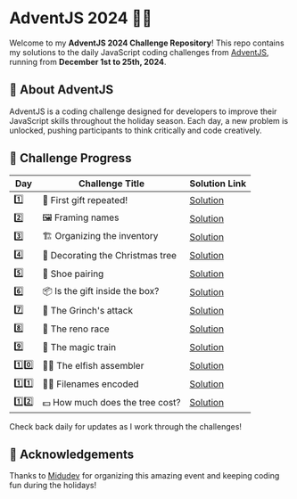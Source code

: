 # AdventJS 2024 🎄✨

Welcome to my **AdventJS 2024 Challenge Repository**!
This repo contains my solutions to the daily JavaScript coding challenges from [AdventJS](https://adventjs.dev), running from **December 1st to 25th, 2024**.

## 🚀 About AdventJS

AdventJS is a coding challenge designed for developers to improve their JavaScript skills throughout the holiday season. Each day, a new problem is unlocked, pushing participants to think critically and code creatively.

## 📅 Challenge Progress

| Day  | Challenge Title                  | Solution Link                            |
| ---- | -------------------------------- | ---------------------------------------- |
| 1️⃣   | 🎁 First gift repeated!          | [Solution](./solutions/day-01/day-01.md) |
| 2️⃣   | 🖼️ Framing names                 | [Solution](./solutions/day-02/day-02.md) |
| 3️⃣   | 🏗️ Organizing the inventory      | [Solution](./solutions/day-03/day-03.md) |
| 4️⃣   | 🎄 Decorating the Christmas tree | [Solution](./solutions/day-04/day-04.md) |
| 5️⃣   | 👞 Shoe pairing                  | [Solution](./solutions/day-05/day-05.md) |
| 6️⃣   | 📦 Is the gift inside the box?   | [Solution](./solutions/day-06/day-06.md) |
| 7️⃣   | 👹 The Grinch's attack           | [Solution](./solutions/day-07/day-07.md) |
| 8️⃣   | 🦌 The reno race                 | [Solution](./solutions/day-08/day-08.md) |
| 9️⃣   | 🚂 The magic train               | [Solution](./solutions/day-09/day-09.md) |
| 1️⃣0️⃣ | 👩‍💻 The elfish assembler          | [Solution](./solutions/day-10/day-10.md) |
| 1️⃣1️⃣ | 🏴‍☠️ Filenames encoded             | [Solution](./solutions/day-11/day-11.md) |
| 1️⃣2️⃣ | 💵 How much does the tree cost?  | [Solution](./solutions/day-12/day-12.md) |

Check back daily for updates as I work through the challenges!

## 🌟 Acknowledgements

Thanks to [Midudev](https://midu.dev) for organizing this amazing event and keeping coding fun during the holidays!
